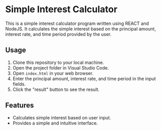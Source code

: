 # Simple Interest Calculator

This is a simple interest calculator program written using REACT and NodeJS. It calculates the simple interest based on the principal amount, interest rate, and time period provided by the user.

## Usage

1. Clone this repository to your local machine.
2. Open the project folder in Visual Studio Code.
3. Open `index.html` in your web browser.
4. Enter the principal amount, interest rate, and time period in the input fields.
5. Click the "result" button to see the result.

## Features

- Calculates simple interest based on user input.
- Provides a simple and intuitive interface.


